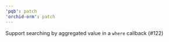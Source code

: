 ```yaml
---
'pqb': patch
'orchid-orm': patch
---
```


Support searching by aggregated value in a `where` callback (#122)
